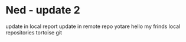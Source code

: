 # Ned - update 2
update in local report
update in remote repo yotare
hello my frinds
local repositories
tortoise git